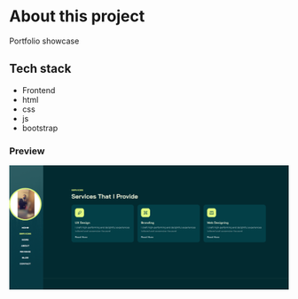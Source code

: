 # About this project

Portfolio showcase

## Tech stack

- Frontend
- html
- css
- js
- bootstrap

### Preview

![Preview](./Design/preview-1.png)
